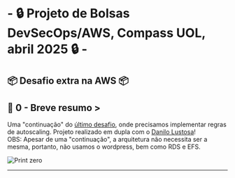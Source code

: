 # - 🔒 Projeto de Bolsas DevSecOps/AWS,  Compass UOL, abril 2025 🔒 -

## 📦 Desafio extra na AWS 📦

## 📜 0 - Breve resumo >
Uma "continuação" do [último desafio](https://github.com/JorgeAntero/Compass-Uol-Desafio-3-AWS), onde precisamos implementar regras de autoscaling. Projeto realizado em dupla com o [Danilo Lustosa](https://github.com/DaniloLustosa-eng)!  
OBS: Apesar de uma "continuação", a arquitetura não necessita ser a mesma, portanto, não usamos o wordpress, bem como RDS e EFS.
        
![Print zero](/Prints/0.0.png)

---
